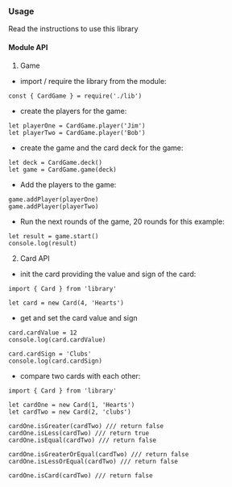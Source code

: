 ### Usage

Read the instructions to use this library

#### Module API

1. Game

- import / require the library from the module:
```
const { CardGame } = require('./lib')
```

- create the players for the game:
```
let playerOne = CardGame.player('Jim')
let playerTwo = CardGame.player('Bob')
```

- create the game and the card deck for the game:
```
let deck = CardGame.deck()
let game = CardGame.game(deck)
```

- Add the players to the game:
```
game.addPlayer(playerOne)
game.addPlayer(playerTwo)
```

- Run the next rounds of the game, 20 rounds for this example:
```
let result = game.start()
console.log(result)
```

2. Card API

- init the card providing the value and sign of the card:
```
import { Card } from 'library'

let card = new Card(4, 'Hearts')
```

- get and set the card value and sign
```
card.cardValue = 12
console.log(card.cardValue)

card.cardSign = 'Clubs'
console.log(card.cardSign)
```

- compare two cards with each other:
```
import { Card } from 'library'

let cardOne = new Card(1, 'Hearts')
let cardTwo = new Card(2, 'clubs')

cardOne.isGreater(cardTwo) /// return false
cardOne.isLess(cardTwo) /// return true
cardOne.isEqual(cardTwo) /// return false

cardOne.isGreaterOrEqual(cardTwo) /// return false
cardOne.isLessOrEqual(cardTwo) /// return false

cardOne.isCard(cardTwo) /// return false
```
